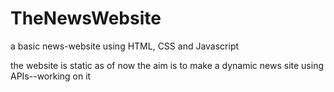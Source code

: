 # TheNewsWebsite
a basic news-website using HTML, CSS and Javascript

the website is static as of now
the aim is to make a dynamic news site using APIs--working on it
